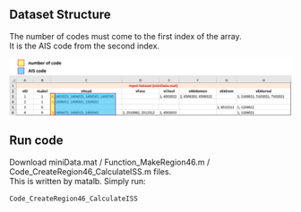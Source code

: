 ## Dataset Structure
The number of codes must come to the first index of the array.   
It is the AIS code from the second index. 

![Dataset](https://github.com/HeewonChung92/AIS/blob/main/CreateDatasetCode/fig_dataset.jpg)


## Run code
Download miniData.mat / Function_MakeRegion46.m / Code_CreateRegion46_CalculateISS.m files.   
This is written by matalb. Simply run:   

```sh
Code_CreateRegion46_CalculateISS
```

